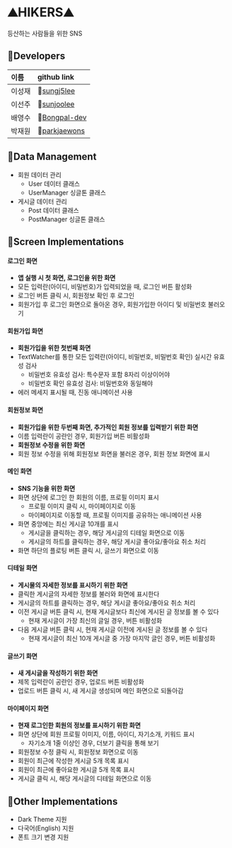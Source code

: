 # ⛰️HIKERS⛰️
등산하는 사람들을 위한 SNS

## 🎯Developers

|이름|github link|
|:---|:---|
이성재|🔗[sungj5lee](https://github.com/sunjgj5lee)
이선주|🔗[sunjoolee](https://github.com/sunjoolee)
배영수|🔗[Bongpal-dev](https://github.com/Bongpal-dev)
박재원|🔗[parkjaewons](https://github.com/parkjaewons) 

## 🎯Data Management

- 회원 데이터 관리
  - User 데이터 클래스
  - UserManager 싱글톤 클래스
- 게시글 데이터 관리
  - Post 데이터 클래스
  - PostManager 싱글톤 클래스

## 🎯Screen Implementations
  
#### 로그인 화면
- **앱 실행 시 첫 화면, 로그인을 위한 화면**
- 모든 입력란(아이디, 비밀번호)가 입력되었을 때, 로그인 버튼 활성화
- 로그인 버튼 클릭 시, 회원정보 확인 후 로그인
- 회원가입 후 로그인 화면으로 돌아온 경우, 회원가입한 아이디 및 비밀번호 불러오기
#### 회원가입 화면
- **회원가입을 위한 첫번째 화면**
- TextWatcher를 통한 모든 입력란(아이디, 비밀번호, 비밀번호 확인) 실시간 유효성 검사
  - 비밀번호 유효성 검사: 특수문자 포함 8자리 이상이어야
  - 비밀번호 확인 유효성 검사: 비밀번호와 동일해야
- 에러 메세지 표시될 때, 진동 애니메이션 사용
#### 회원정보 화면
- **회원가입을 위한 두번째 화면, 추가적인 회원 정보를 입력받기 위한 화면**
- 이름 입력란이 공란인 경우, 회원가입 버튼 비활성화
- **회원정보 수정을 위한 화면**
- 회원 정보 수정을 위해 회원정보 화면을 불러온 경우, 회원 정보 화면에 표시
#### 메인 화면
- **SNS 기능을 위한 화면**
- 화면 상단에 로그인 한 회원의 이름, 프로필 이미지 표시
  - 프로필 이미지 클릭 시, 마이페이지로 이동
  - 마이페이지로 이동할 때, 프로필 이미지를 공유하는 애니메이션 사용
- 화면 중앙에는 최신 게시글 10개를 표시
  - 게시글을 클릭하는 경우, 해당 게시글의 디테일 화면으로 이동
  - 게시글의 하트를 클릭하는 경우, 해당 게시글 좋아요/좋아요 취소 처리
- 화면 하단의 플로팅 버튼 클릭 시, 글쓰기 화면으로 이동
#### 디테일 화면
- **게시물의 자세한 정보를 표시하기 위한 화면**
- 클릭한 게시글의 자세한 정보를 불러와 화면에 표시한다
- 게시글의 하트를 클릭하는 경우, 해당 게시글 좋아요/좋아요 취소 처리
- 이전 게시글 버튼 클릭 시, 현재 게시글보다 최신에 게시된 글 정보를 볼 수 있다
  - 현재 게시글이 가장 최신의 글일 경우, 버튼 비활성화
- 다음 게시글 버튼 클릭 시, 현재 게시글 이전에 게시된 글 정보를 볼 수 있다
  - 현재 게시글이 최신 10개 게시글 중 가장 마지막 글인 경우, 버튼 비활성화
#### 글쓰기 화면
- **새 게시글을 작성하기 위한 화면**
- 제목 입력란이 공란인 경우, 업로드 버튼 비활성화
- 업로드 버튼 클릭 시, 새 게시글 생성되며 메인 화면으로 되돌아감
#### 마이페이지 화면
- **현재 로그인한 회원의 정보를 표시하기 위한 화면**
- 화면 상단에 회원 프로필 이미지, 이름, 아이디, 자기소개, 키워드 표시
  - 자기소개 1줄 이상인 경우, 더보기 클릭을 통해 보기
- 회원정보 수정 클릭 시, 회원정보 화면으로 이동
- 회원이 최근에 작성한 게시글 5개 목록 표시
- 회원이 최근에 좋아요한 게시글 5개 목록 표시
- 게시글 클릭 시, 해당 게시글의 디테일 화면으로 이동

## 🎯Other Implementations
- Dark Theme 지원
- 다국어(English) 지원
- 폰트 크기 변경 지원

